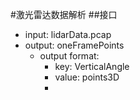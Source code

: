 #激光雷达数据解析
##接口
* input:   lidarData.pcap
* output:   oneFramePoints
	*  output format:
		* key:  VerticalAngle
		* value: points3D
		* 